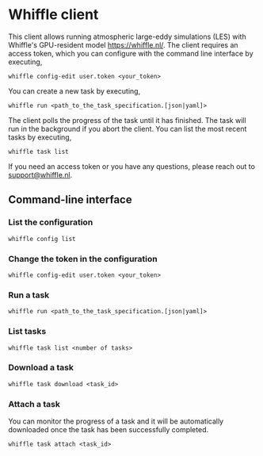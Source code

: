 # Whiffle client

This client allows running atmospheric large-eddy simulations (LES) with Whiffle's GPU-resident model <https://whiffle.nl/>. 
The client requires an access token, which you can configure with the command line interface by executing,

`whiffle config-edit user.token <your_token>`

You can create a new task by executing,

`whiffle run <path_to_the_task_specification.[json|yaml]>`

The client polls the progress of the task until it has finished. The task will run in the background if you abort the client.
You can list the most recent tasks by executing,

`whiffle task list`

If you need an access token or you have any questions, please reach out to <support@whiffle.nl>.

## Command-line interface

### List the configuration

`whiffle config list`

### Change the token in the configuration

`whiffle config-edit user.token <your_token>`

### Run a task

`whiffle run <path_to_the_task_specification.[json|yaml]>`

### List tasks

`whiffle task list <number of tasks>`

### Download a task

`whiffle task download <task_id>`

### Attach a task

You can monitor the progress of a task and it will be automatically downloaded once the task has been successfully completed. 

`whiffle task attach <task_id>`